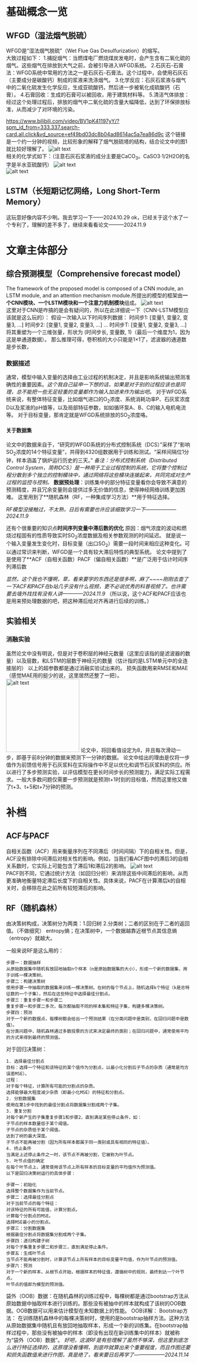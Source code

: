 # 基础概念一览
## WFGD（湿法烟气脱硫）
WFGD是“湿法烟气脱硫”（Wet Flue Gas Desulfurization）的缩写。  
大致过程如下：
1.捕捉烟气：当燃煤电厂燃烧煤炭发电时，会产生含有二氧化硫的烟气。这些烟气在排放到大气之前，会被引导进入WFGD系统。
2.石灰石-石膏法：WFGD系统中常用的方法之一是石灰石-石膏法。这个过程中，会使用石灰石（主要成分是碳酸钙）制成的浆液来洗涤烟气。
3.化学反应：石灰石浆液与烟气中的二氧化硫发生化学反应，生成亚硫酸钙，然后进一步被氧化成硫酸钙（石膏）。
4.石膏回收：生成的石膏可以被回收，用于建筑材料等。
5.清洁气体排放：经过这个处理过程后，排放的烟气中二氧化硫的含量大幅降低，达到了环保排放标准，从而减少了对环境的污染。

https://www.bilibili.com/video/BV1pK41197yY/?spm_id_from=333.337.search-card.all.click&vd_source=ef49bd03dc8b04ad8614ac5a7ea86d9c
这个链接是一个约一分钟的视频，比较形象的解释了烟气脱硫塔的结构，结合论文中的图1就比较好理解了。
![alt text](image.png)<br>
相关的化学式如下：（注意石灰石浆液的成分主要是CaCO<sub>3</sub>。CaSO3·1/2H2O的名字是半水亚硫酸钙）
![alt text](image-1.png)<br>
![alt text](image-2.png)<br>

## LSTM（长短期记忆网络，Long Short-Term Memory）
这玩意好像内容不少咧。我去学习一下——2024.10.29
ok，已经关于这个水了一个专利了，理解的差不多了，继续来看看论文———2024.11.9

# 文章主体部分
## 综合预测模型（Comprehensive forecast model）
The framework of the proposed model is composed of a CNN module, an LSTM module, and an attention mechanism module.所提出的模型的框架由**一个CNN模块、一个LSTM模块和一个注意力机制模块**组成。
![alt text](1731123300954.png)<br>
这里对于CNN是咋搞的是会有疑问的，所以在此详细说一下（CNN-LSTM模型应该就是这么玩的）：
假设一次输入以下时间序列数据：
时间步1: [变量1, 变量2, 变量3, ...]
时间步2: [变量1, 变量2, 变量3, ...]
...
时间步T: [变量1, 变量2, 变量3, ...]
将其重塑为一个三维张量，形状为 (时间步长, 变量数, 1)（最后一个维度为1，因为这是单通道数据）。
那么推理可得，卷积核的大小只能是1×1了，滤波器的通道数是步长数，
### 数据描述
通常，模型中输入变量的选择由工业过程的机制决定，并且是影响系统输出预测准确性的重要因素。*这个我自己延申一下想的话，如果是对于别的过程应该也是同理，总不能把一些无足轻重的变量都作为输入加进来作为输出吧。*
对于WFGD系统来说，有整体特征变量，比如烟气进口的O<sub>2</sub>浓度、系统消耗功率P、石灰浆浓度D以及浆液的pH值等，以及局部特征参数，如如循环泵A、B、C的输入电机电流等。
对于目标变量，那肯定就是WFGD系统排放的SO<sub>2</sub>浓度咯。

#### 关于数据集
论文中的数据来自于，“研究的WFGD系统的分布式控制系统（DCS）”采样了“影响SO<sub>2</sub>浓度的14个特征变量”，共得到4320组数据用于训练和测试。“采样间隔位1分钟，样本涵盖了锅炉运行历史的三天。”
*备注：分布式控制系统（Distributed Control System，简称DCS）是一种用于工业过程控制的系统，它将整个控制过程分散到多个独立的控制模块中，通过网络将这些模块连接起来，共同完成对生产过程的监控与控制。*
**数据预处理**：训练集中的部分特征变量看你会导致不满意的预测精度，并且冗余变量则会提供过多无价值的信息，使得神经网络训练更加困难。
这里用到了**随机森林（RF，一种集成学习方法）**用于特征选择。

*RF模型没接触过，不太熟，日后有需要也许应该细致学习一下——————2024.11.9*

还有个很重要的知识点**时间序列变量中滞后数的优化**
原因：烟气浓度的波动和燃烧过程固有的性质导致实时SO<sub>2</sub>浓度数据及相关参数观测的时间延迟。
就是说一个输入变量发生变化时，目标变量（出口SO<sub>2</sub>）需要一段时间来相应这种变化。可以通过常识来判断，WFGD是一个具有较大滞后特性的典型系统。
论文中提到了是使用了**ACF（自相关函数）PACF（偏自相关函数）**是广泛用于估计时间序列滞后数

*显然，这个我也不懂啊，草，看来要学的东西还是很多啊，麻了~~~~刚刚去查了一下ACF和PACF在b站几乎没有什么视频，更不必说优秀的科普视频了。也许需要去墙外找找有没有人讲————2024.11.9*
（所以说，这个ACF和PACF应该也是用来预处理数据的吧，把这种滞后给对齐再进行后续的训练。）

## 实验相关
### 消融实验
虽然论文中没有明说，但是对于卷积层的神经元数量（这里应该指的是滤波器的数量）以及层数，和LSTM的层数于神经元的数量（估计指的是LSTM单元中的全连接层的）
以上的超参数都是通过消融实验试出来的。
损失函数用来RMSE和MAE（感觉MAE用的挺少的说，这里居然还整了一把）。
<img src="image-3.png" alt="alt text" width="200" />
论文中，将回看值设定为8，并且每次滑动一步，即基于前8分钟的数据来预测下一分钟的数据。
论文中给出的理由是仅将一步值作为前馈信号用于石灰浆料在实际操作中不足以优化和调节石灰浆料的供应。所以进行了多步预测实验，以评估模型在更长时间步长的预测能力，满足实际工程需求。一般大多数问题仅需要一步预测就是预测t+1时刻的目标值，然而这里他又做了t+3、t+5和t+7分钟的预测。


# 补档
## ACF与PACF
自相关函数（ACF）用来衡量序列在不同滞后（时间间隔）下的自相关性。但是，ACF没有排除中间滞后对相关性的影响。例如，当我们看ACF图中的滞后3的自相关系数时，它实际上可能包含了滞后1和滞后2的影响。
![alt text](image-4.png)<br>
PACF则不同，它通过统计方法（如回归分析）来消除这些中间滞后的影响，从而更准确地衡量特定滞后长度下的自相关性。具体来说，PACF在计算滞后k的自相关时，会移除在此之前所有较短滞后的影响。

## RF（随机森林）
由决策树构成，决策树分为两类：1.回归树 2.分类树；二者的区别在于二者的返回值。（不做细究）
entropy熵；在决策树中，一个数据越靠近根节点其信息熵（entropy）就越大。

一般来说RF是这么用的：
```
步骤一：数据抽样
从原始数据集中随机有放回地抽取n个样本（n是原始数据集的大小），形成一个新的数据集，用于训练一棵决策树。
步骤二：构建决策树
使用步骤一中抽取的数据集来训练一棵决策树。在树的每个节点上，随机选择k个特征（k是总特征数的一个子集），然后在这些特征中选择最佳分割点。
步骤三：重复步骤一和步骤二
重复步骤一和步骤二多次，每次都抽取不同的样本集和特征子集，构建多棵决策树。
步骤四：预测
对于一个新的数据点，每棵树都会给出一个预测结果（在分类问题中是类别，在回归问题中是数值）。
在分类问题中，随机森林通过多数投票的方式来决定最终的类别；在回归问题中，通常使用平均的方式来得到最终的预测值。
```
对于回归决策树：
```
1. 选择最佳分割点
目标：选择一个特征和该特征的某个值作为分割点，以最小化分割后子节点的杂质（通常是均方误差MSE）。
过程：
对于每个特征，计算所有可能的分割点的杂质。
选择能够最大程度减少杂质（即最小化MSE）的特征和分割点。
2. 分割数据集
使用在第1步中找到的最佳分割点将数据集分割成两个子集。
3. 重复分割
对每个新产生的子集重复步骤1和步骤2，直到满足某些停止条件，如：
子节点的样本数量低于某个阈值。
子节点的杂质低于某个阈值。
达到了树的最大深度。
子节点不能再被分割（因为所有样本都属于同一类别或具有相同的特征值）。
4. 终止条件
当满足上述停止条件之一时，该节点不再被分割，它被称为叶节点。
5. 叶节点值的确定
在每个叶节点上，通常使用该节点上所有样本的目标变量的平均值作为预测值。
以下是回归决策树运行的具体步骤：

步骤一：初始化
选择整个数据集作为当前节点。
步骤二：选择最佳分割点
对于当前节点的每个特征：
对该特征的所有可能值，计算分割点。
计算每个分割点的MSE。
选择MSE最小的分割点。
步骤三：分割数据集
根据最佳分割点将数据集分割成两个子集。
步骤四：递归构建子树
对每个子集重复步骤二和步骤三，直到满足停止条件。
步骤五：生成叶节点
当节点不能再被分割时，计算该节点上所有样本的目标变量平均值，作为叶节点的预测值。
步骤六：预测
对于一个新的样本，从根节点开始，根据样本的特征值，遵循树中的规则，最终到达一个叶节点。
叶节点的值即为模型的预测值。
```
袋外（OOB）数据：在随机森林的训练过程中，每棵树都是通过bootstrap方法从原始数据中抽取样本进行训练的。那些没有被抽中的样本就构成了该树的OOB数据。OOB数据可以用来估计模型在未知数据上的性能。
OOB详解：
Bootstrap方法：
在训练随机森林中的每棵决策树时，使用的是bootstrap抽样方法。这种方法从原始数据集中随机且有放回地抽取样本，形成一个新的训练集。在bootstrap抽样过程中，那些没有被抽中的样本（即没有出现在新训练集中的样本）就被称为“袋外（OOB）数据”。
*好吧，这波RF是有些理解了虽然不够深，但这里到底怎么进行特征选择的，这原理没看懂啊，到底咋就算出来个重要程度，而且作图还要和损失函数值来进行作图，真是绝了，看来要日后再学了——————2024.11.14*